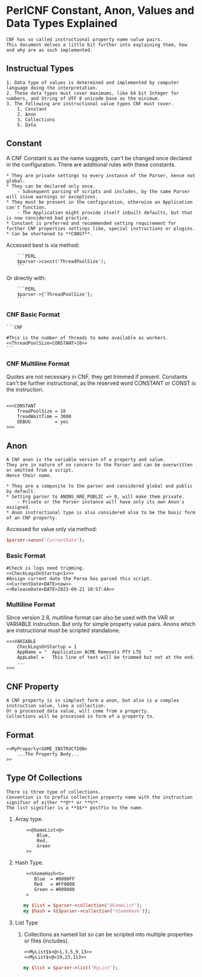# PerlCNF Constant, Anon, Values and Data Types Explained

    CNF has so called instructional property name value pairs.
    This document delves a little bit further into explaining them, how and why are as such implemented.

## Instructual Types

    1. Data type of values is determined and implemented by computer language doing the interpretation.
    2. These data types must cover maximums, like 64 bit Integer for numbers, and String of UTF 8 unicode base as the minimum.
    3. The following are instructional value types CNF must cover.
        1. Constant
        2. Anon
        3. Collections
        5. Data

## Constant

A CNF Constant is as the name suggests, can't be changed once declared in the configuration.
There are additional rules with these constants.

    * They are private settings to every instance of the Parser, hence not global.
    * They can be declared only once.
        - Subsequent parsing of scripts and includes, by the same Parser will issue warnings or exceptions.
    * They must be present in the configuration, otherwise an Application can't function.
        - The Application might provide itself inbuilt defaults, but that is now considered bad practice.
    * Constant is preferred and recommended setting requirement for further CNF properties settings like, special instructions or plugins.
    * Can be shortened to **CONST**.

Accessed best is via method:

        ```PERL
        $parser->const('ThreadPoolSize');
        ```

Or directly with:

        ```PERL
        $parser->{'ThreadPoolSize'};
        ```

### CNF Basic Format

    ```CNF

    #This is the number of threads to make available as workers.
    <<ThreadPoolSize<CONSTANT>10>>
    ```

### CNF Multiline Format

Quotes are not necessary in CNF, they get trimmed if present.
Constants can't be further instructional, as the reserved word CONSTANT or CONST is the instruction.


```CNF

<<<CONSTANT
    TreadPoolSize = 10
    TreadWaitTime = 3000
    DEBUG         = yes
>>>
```

## Anon

    A CNF anon is the variable version of a property and value.
    They are in nature of no concern to the Parser and can be overwritten or omitted from a script.
    Hence their name.

    * They are a composite to the parser and considered global and public by default.
    * Setting parser to ANONS_ARE_PUBLIC => 0, will make them private.
        - Private or the Parser instance will have only its own Anon's assigned.
    * Anon instructional type is also considered also to be the basic form of an CNF property.

Accessed for value only via method:

```Perl
$parser->anon('CurrentDate');
```

### Basic Format

```CNF
#Check is logs need trimming.
<<CheckLogsOnStartup<1>>>
#Assign current date the Parse has parsed this script.
<<CurrentDate<DATE>now>>
<<ReleaseDate<DATE>2023-09-21 10:57:44>>
```

### Multiline Format

Since version 2.8, multiline format can also be used with the VAR or VARIABLE instruction.
But only for simple property value pairs.
Anons which are instructional must be scripted standalone.

```CNF
<<<VARIABLE
    CheckLogsOnStartup = 1
    AppName = "  Application ACME Removals PTY LTD   "
    AppLabel =   This line of text will be trimmed but not at the end.
    ...
>>>
```

## CNF Property

    A CNF property is in simplest form a anon, but also is a complex instruction value, like a collection.
    Or a processed data value, will come from a property.
    Collections will be processed in form of a property to.


## Format

```CNF
<<MyProperty<SOME_INSTRUCTION>
    ...The Property Body...
>>
```

## Type Of Collections

    There is three type of collections.
    Convention is to prefix collection property name with the instruction signifier of either **@** or **%**.
    The list signifier is a **$$** postfix to the name.

1. Array type.
    ```CNF
        <<@SomeList<@>
            Blue,
            Red,
            Green
        >>
    ```

2. Hash Type.
    ```CNF
        <<%SomeHash<%>
           Blue  = #0000FF
           Red   = #FF0000
           Green = #008000
        >
    ```

    ```PERL
       my $list = $parser->collection('@SomeList');
       my $hash = %{$parser->collection('%SomeHash')};
    ```


3. List Type
    1. Collections as named list so can be scripted into multiple properties or files (includes).
        ```CNF
        <<MyList$$<@>1,3,5,9,13>>
        <<MyList$<@>19,23,113>>
        ```
    ```PERL
       my $list = $parser->list('MyList');
    ```
